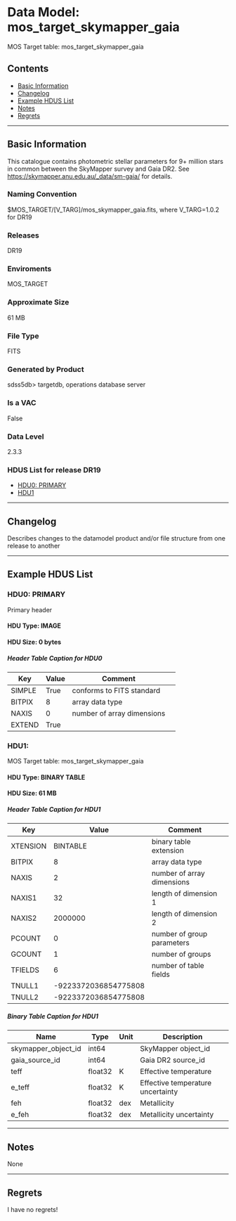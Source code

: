 # Data Model: mos_target_skymapper_gaia


MOS Target table: mos_target_skymapper_gaia


## Contents
- [Basic Information](#basic-information)
- [Changelog](#changelog)
- [Example HDUS List](#example-hdus-list)
- [Notes](#notes)
- [Regrets](#regrets)
---

## Basic Information
This catalogue contains photometric stellar parameters for 9+ million stars in common between the SkyMapper survey and Gaia DR2. See https://skymapper.anu.edu.au/_data/sm-gaia/ for details.

### Naming Convention
$MOS_TARGET/[V_TARG]/mos_skymapper_gaia.fits, where V_TARG=1.0.2 for DR19

### Releases
DR19

### Enviroments
MOS_TARGET

### Approximate Size
61 MB

### File Type
FITS

### Generated by Product
sdss5db> targetdb, operations database server

### Is a VAC
False

### Data Level
2.3.3

### HDUS List for release DR19
  - [HDU0: PRIMARY](#hdu0-primary)
  - [HDU1](#hdu1)

---

## Changelog
Describes changes to the datamodel product and/or file structure from one release to another

---
## Example HDUS List

### HDU0: PRIMARY
Primary header

#### HDU Type: IMAGE
#### HDU Size:  0 bytes

##### Header Table Caption for HDU0
Key | Value | Comment | |
| --- | --- | --- | --- |
| SIMPLE | True | conforms to FITS standard |
| BITPIX | 8 | array data type |
| NAXIS | 0 | number of array dimensions |
| EXTEND | True |  |



### HDU1: 
MOS Target table: mos_target_skymapper_gaia

#### HDU Type: BINARY TABLE
#### HDU Size:  61 MB

##### Header Table Caption for HDU1
Key | Value | Comment | |
| --- | --- | --- | --- |
| XTENSION | BINTABLE | binary table extension |
| BITPIX | 8 | array data type |
| NAXIS | 2 | number of array dimensions |
| NAXIS1 | 32 | length of dimension 1 |
| NAXIS2 | 2000000 | length of dimension 2 |
| PCOUNT | 0 | number of group parameters |
| GCOUNT | 1 | number of groups |
| TFIELDS | 6 | number of table fields |
| TNULL1 | -9223372036854775808 |  |
| TNULL2 | -9223372036854775808 |  |

##### Binary Table Caption for HDU1
Name | Type | Unit | Description |
| --- | --- | --- | --- |
 | skymapper_object_id | int64 |  | SkyMapper object_id |
 | gaia_source_id | int64 |  | Gaia DR2 source_id |
 | teff | float32 | K | Effective temperature |
 | e_teff | float32 | K | Effective temperature uncertainty |
 | feh | float32 | dex | Metallicity |
 | e_feh | float32 | dex | Metallicity uncertainty |



---
## Notes
None

---
## Regrets
I  have no regrets!